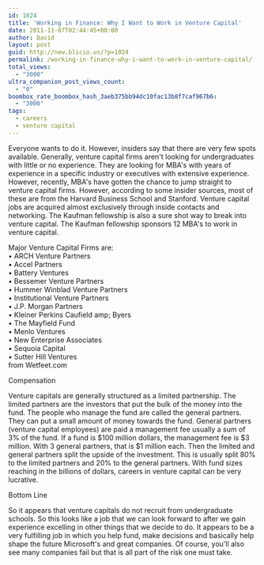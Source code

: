 ```yaml
---
id: 1024
title: 'Working in Finance: Why I Want to Work in Venture Capital'
date: 2011-11-07T02:44:45+00:00
author: David
layout: post
guid: http://new.blicio.us/?p=1024
permalink: /working-in-finance-why-i-want-to-work-in-venture-capital/
total_views:
  - "3000"
ultra_companion_post_views_count:
  - "0"
boombox_rate_boombox_hash_3aeb375bb94dc10fac13b8f7caf967b6:
  - "3000"
tags:
  - careers
  - venture capital
---
```

Everyone wants to do it. However, insiders say that there are very few spots available. Generally, venture capital firms aren't looking for undergraduates with little or no experience. They are looking for MBA's with years of experience in a specific industry or executives with extensive experience. However, recently, MBA's have gotten the chance to jump straight to venture capital firms. However, according to some insider sources, most of these are from the Harvard Business School and Stanford. Venture capital jobs are acquired almost exclusively through inside contacts and networking. The Kaufman fellowship is also a sure shot way to break into venture capital. The Kaufman fellowship sponsors 12 MBA's to work in venture capital.

Major Venture Capital Firms are:  
• ARCH Venture Partners  
• Accel Partners  
• Battery Ventures  
• Bessemer Venture Partners  
• Hummer Winblad Venture Partners  
• Institutional Venture Partners  
• J.P. Morgan Partners  
• Kleiner Perkins Caufield amp; Byers  
• The Mayfield Fund  
• Menlo Ventures  
• New Enterprise Associates  
• Sequoia Capital  
• Sutter Hill Ventures  
from Wetfeet.com

Compensation

Venture capitals are generally structured as a limited partnership. The limited partners are the investors that put the bulk of the money into the fund. The people who manage the fund are called the general partners. They can put a small amount of money towards the fund. General partners (venture capital employees) are paid a management fee usually a sum of 3% of the fund. If a fund is $100 million dollars, the management fee is $3 million. With 3 general partners, that is $1 million each. Then the limited and general partners split the upside of the investment. This is usually split 80% to the limited partners and 20% to the general partners. With fund sizes reaching in the billions of dollars, careers in venture capital can be very lucrative.

Bottom Line

So it appears that venture capitals do not recruit from undergraduate schools. So this looks like a job that we can look forward to after we gain experience excelling in other things that we decide to do. It appears to be a very fulfilling job in which you help fund, make decisions and basically help shape the future Microsoft's and great companies. Of course, you'll also see many companies fail but that is all part of the risk one must take.